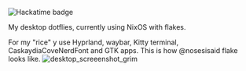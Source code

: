 ![Hackatime badge](https://waka.hackclub.com/api/badge/U072PTA5BNG/interval:any/nixos-config)

My desktop dotflies, currently using NixOS with flakes.

For my "rice" y use Hyprland, waybar, Kitty terminal, CaskaydiaCoveNerdFont and GTK apps.
This is how @nosesisaid flake looks like.
![desktop_screeenshot_grim](https://github.com/v1ctorio/nosesisaido/assets/74506415/87caf685-df31-49af-8f79-917a1000541e)
